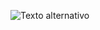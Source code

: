 ![Texto alternativo](https://pc-solucion.es/wp-content/uploads/2022/10/Screenshot_7.jpg "Título alternativo")

